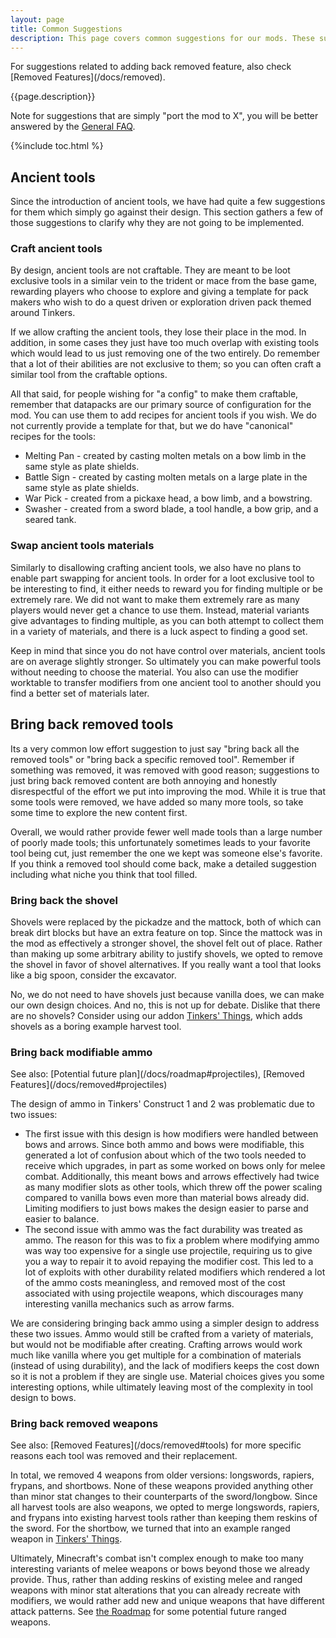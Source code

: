 ```yaml
---
layout: page
title: Common Suggestions
description: This page covers common suggestions for our mods. These suggestions are divided into categories based on whether they are planned for future versions already or simply rejected for some reason.
---
```

<div class="hatnote" markdown=1>
For suggestions related to adding back removed feature, also check [Removed Features](/docs/removed).
</div>

{{page.description}}

Note for suggestions that are simply "port the mod to X", you will be better answered by the [General FAQ](..).

{%include toc.html %}

## Ancient tools

Since the introduction of ancient tools, we have had quite a few suggestions for them which simply go against their design. This section gathers a few of those suggestions to clarify why they are not going to be implemented.

### Craft ancient tools

By design, ancient tools are not craftable. They are meant to be loot exclusive tools in a similar vein to the trident or mace from the base game, rewarding players who choose to explore and giving a template for pack makers who wish to do a quest driven or exploration driven pack themed around Tinkers.

If we allow crafting the ancient tools, they lose their place in the mod. In addition, in some cases they just have too much overlap with existing tools which would lead to us just removing one of the two entirely. Do remember that a lot of their abilities are not exclusive to them; so you can often craft a similar tool from the craftable options.

All that said, for people wishing for "a config" to make them craftable, remember that datapacks are our primary source of configuration for the mod. You can use them to add recipes for ancient tools if you wish. We do not currently provide a template for that, but we do have "canonical" recipes for the tools:

* Melting Pan - created by casting molten metals on a bow limb in the same style as plate shields.
* Battle Sign - created by casting molten metals on a large plate in the same style as plate shields.
* War Pick - created from a pickaxe head, a bow limb, and a bowstring.
* Swasher - created from a sword blade, a tool handle, a bow grip, and a seared tank.

### Swap ancient tools materials

Similarly to disallowing crafting ancient tools, we also have no plans to enable part swapping for ancient tools. In order for a loot exclusive tool to be interesting to find, it either needs to reward you for finding multiple or be extremely rare. We did not want to make them extremely rare as many players would never get a chance to use them. Instead, material variants give advantages to finding multiple, as you can both attempt to collect them in a variety of materials, and there is a luck aspect to finding a good set.

Keep in mind that since you do not have control over materials, ancient tools are on average slightly stronger. So ultimately you can make powerful tools without needing to choose the material. You also can use the modifier worktable to transfer modifiers from one ancient tool to another should you find a better set of materials later.

## Bring back removed tools

Its a very common low effort suggestion to just say "bring back all the removed tools" or "bring back a specific removed tool". Remember if something was removed, it was removed with good reason; suggestions to just bring back removed content are both annoying and honestly disrespectful of the effort we put into improving the mod. While it is true that some tools were removed, we have added so many more tools, so take some time to explore the new content first.

Overall, we would rather provide fewer well made tools than a large number of poorly made tools; this unfortunately sometimes leads to your favorite tool being cut, just remember the one we kept was someone else's favorite. If you think a removed tool should come back, make a detailed suggestion including what niche you think that tool filled.

### Bring back the shovel

Shovels were replaced by the pickadze and the mattock, both of which can break dirt blocks but have an extra feature on top. Since the mattock was in the mod as effectively a stronger shovel, the shovel felt out of place. Rather than making up some arbitrary ability to justify shovels, we opted to remove the shovel in favor of shovel alternatives. If you really want a tool that looks like a big spoon, consider the excavator.

No, we do not need to have shovels just because vanilla does, we can make our own design choices. And no, this is not up for debate. Dislike that there are no shovels? Consider using our addon [Tinkers' Things](/projects/#tinkers-things), which adds shovels as a boring example harvest tool.

### Bring back modifiable ammo
<div class="hatnote" markdown=1>
See also: [Potential future plan](/docs/roadmap#projectiles), [Removed Features](/docs/removed#projectiles)
</div>

The design of ammo in Tinkers' Construct 1 and 2 was problematic due to two issues:

* The first issue with this design is how modifiers were handled between bows and arrows. Since both ammo and bows were modifiable, this generated a lot of confusion about which of the two tools needed to receive which upgrades, in part as some worked on bows only for melee combat. Additionally, this meant bows and arrows effectively had twice as many modifier slots as other tools, which threw off the power scaling compared to vanilla bows even more than material bows already did. Limiting modifiers to just bows makes the design easier to parse and easier to balance.
* The second issue with ammo was the fact durability was treated as ammo. The reason for this was to fix a problem where modifying ammo was way too expensive for a single use projectile, requiring us to give you a way to repair it to avoid repaying the modifier cost. This led to a lot of exploits with other durability related modifiers which rendered a lot of the ammo costs meaningless, and removed most of the cost associated with using projectile weapons, which discourages many interesting vanilla mechanics such as arrow farms.

We are considering bringing back ammo using a simpler design to address these two issues. Ammo would still be crafted from a variety of materials, but would not be modifiable after creating. Crafting arrows would work much like vanilla where you get multiple for a combination of materials (instead of using durability), and the lack of modifiers keeps the cost down so it is not a problem if they are single use. Material choices gives you some interesting options, while ultimately leaving most of the complexity in tool design to bows.

### Bring back removed weapons
<div class="hatnote" markdown=1>
See also: [Removed Features](/docs/removed#tools) for more specific reasons each tool was removed and their replacement.
</div>

In total, we removed 4 weapons from older versions: longswords, rapiers, frypans, and shortbows. None of these weapons provided anything other than minor stat changes to their counterparts of the sword/longbow. Since all harvest tools are also weapons, we opted to merge longswords, rapiers, and frypans into existing harvest tools rather than keeping them reskins of the sword. For the shortbow, we turned that into an example ranged weapon in [Tinkers' Things](/projects/#tinkers-things).

Ultimately, Minecraft's combat isn't complex enough to make too many interesting variants of melee weapons or bows beyond those we already provide. Thus, rather than adding reskins of existing melee and ranged weapons with minor stat alterations that you can already recreate with modifiers, we would rather add new and unique weapons that have different attack patterns. See [the Roadmap](/docs/roadmap#ranged) for some potential future ranged weapons.